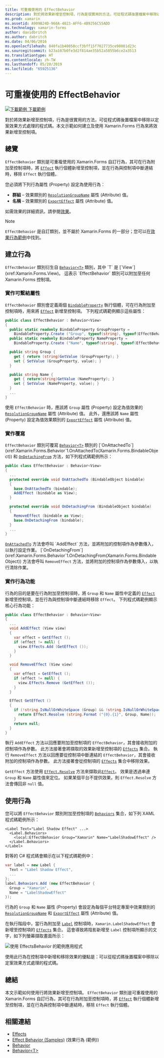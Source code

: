 ```yaml
---
title: 可重複使用的 EffectBehavior
description: 對於將效果新增至控制項，行為是很實用的方法，可從程式碼後置檔案中移除以定案效果方式處理的程式碼。 本文示範如何建立及使用 Xamarin.Forms 行為來將效果新增至控制項。
ms.prod: xamarin
ms.assetid: A909B24D-960A-4023-AFF6-4B9256C55ADD
ms.technology: xamarin-forms
author: davidbritch
ms.author: dabritch
ms.date: 04/06/2016
ms.openlocfilehash: 840fa1b40858ccf3bff15f7027735ce98081d23c
ms.sourcegitcommit: b23a107b0fe3d2f814ae35b52a5855b6ce2a3513
ms.translationtype: HT
ms.contentlocale: zh-TW
ms.lasthandoff: 05/20/2019
ms.locfileid: "65925136"
---
```

# <a name="reusable-effectbehavior"></a>可重複使用的 EffectBehavior

[![下載範例](~/media/shared/download.png) 下載範例](https://developer.xamarin.com/samples/xamarin-forms/Behaviors/EffectBehavior/)

對於將效果新增至控制項，行為是很實用的方法，可從程式碼後置檔案中移除以定案效果方式處理的程式碼。本文示範如何建立及使用 Xamarin.Forms 行為來將效果新增至控制項。

## <a name="overview"></a>總覽

`EffectBehavior` 類別是可重複使用的 Xamarin.Forms 自訂行為，其可在行為附加至控制項時，將 [`Effect`](xref:Xamarin.Forms.Effect) 執行個體新增至控制項，並在行為與控制項中斷連結時，移除 `Effect` 執行個體。

您必須將下列行為屬性 (Property) 設定為使用行為：

- **群組** – 效果類別的 [`ResolutionGroupName`](xref:Xamarin.Forms.ResolutionGroupNameAttribute) 屬性 (Attribute) 值。
- **名稱** – 效果類別的 [`ExportEffect`](xref:Xamarin.Forms.ExportEffectAttribute) 屬性 (Attribute) 值。

如需效果的詳細資訊，請參閱[效果](~/xamarin-forms/app-fundamentals/effects/index.md)。

> [!NOTE]
> `EffectBehavior` 是自訂類別，並不屬於 Xamarin.Forms 的一部分；您可以在[效果行為範例](https://developer.xamarin.com/samples/xamarin-forms/Behaviors/EffectBehavior/)中找到。

## <a name="creating-the-behavior"></a>建立行為

`EffectBehavior` 類別衍生自 [`Behavior<T>`](xref:Xamarin.Forms.Behavior`1) 類別，其中 `T` 是 [`View`](xref:Xamarin.Forms.View)。 這表示 `EffectBehavior` 類別可以附加至任何 Xamarin.Forms 控制項。

### <a name="implementing-bindable-properties"></a>實作可繫結屬性

`EffectBehavior` 類別會定義兩個 [`BindableProperty`](xref:Xamarin.Forms.BindableProperty) 執行個體，可在行為附加至控制項時，用來將 [`Effect`](xref:Xamarin.Forms.Effect) 新增至控制項。 下列程式碼範例顯示這些屬性：

```csharp
public class EffectBehavior : Behavior<View>
{
  public static readonly BindableProperty GroupProperty =
    BindableProperty.Create ("Group", typeof(string), typeof(EffectBehavior), null);
  public static readonly BindableProperty NameProperty =
    BindableProperty.Create ("Name", typeof(string), typeof(EffectBehavior), null);

  public string Group {
    get { return (string)GetValue (GroupProperty); }
    set { SetValue (GroupProperty, value); }
  }

  public string Name {
    get { return(string)GetValue (NameProperty); }
    set { SetValue (NameProperty, value); }
  }
  ...
}
```

使用 `EffectBehavior` 時，應該將 `Group` 屬性 (Property) 設定為值效果的 [`ResolutionGroupName`](xref:Xamarin.Forms.ResolutionGroupNameAttribute) 屬性 (Attribute) 值。 此外，還應該將 `Name` 屬性 (Property) 設定為值效果類別的 [`ExportEffect`](xref:Xamarin.Forms.ExportEffectAttribute) 屬性 (Attribute) 值。

### <a name="implementing-the-overrides"></a>實作覆寫

`EffectBehavior` 類別可覆寫 [`Behavior<T>`](xref:Xamarin.Forms.Behavior`1) 類別的 [`OnAttachedTo`](xref:Xamarin.Forms.Behavior`1.OnAttachedTo(Xamarin.Forms.BindableObject)) 和 [`OnDetachingFrom`](xref:Xamarin.Forms.Behavior`1.OnDetachingFrom(Xamarin.Forms.BindableObject)) 方法，如下列程式碼範例所示：

```csharp
public class EffectBehavior : Behavior<View>
{
  ...
  protected override void OnAttachedTo (BindableObject bindable)
  {
    base.OnAttachedTo (bindable);
    AddEffect (bindable as View);
  }

  protected override void OnDetachingFrom (BindableObject bindable)
  {
    RemoveEffect (bindable as View);
    base.OnDetachingFrom (bindable);
  }
  ...
}
```

[`OnAttachedTo`](xref:Xamarin.Forms.Behavior`1.OnAttachedTo(Xamarin.Forms.BindableObject)) 方法會呼叫 `AddEffect` 方法，並將附加的控制項作為參數傳入，以執行設定作業。 [`OnDetachingFrom`](xref:Xamarin.Forms.Behavior`1.OnDetachingFrom(Xamarin.Forms.BindableObject)) 方法會呼叫 `RemoveEffect` 方法，並將附加的控制項作為參數傳入，以執行清除作業。

### <a name="implementing-the-behavior-functionality"></a>實作行為功能

行為的目的是要在行為附加至控制項時，將 `Group` 和 `Name` 屬性中定義的 [`Effect`](xref:Xamarin.Forms.Effect) 新增至控制項，並在行為與控制項中斷連結時移除 `Effect`。 下列程式碼範例顯示核心行為功能：

```csharp
public class EffectBehavior : Behavior<View>
{
  ...
  void AddEffect (View view)
  {
    var effect = GetEffect ();
    if (effect != null) {
      view.Effects.Add (GetEffect ());
    }
  }

  void RemoveEffect (View view)
  {
    var effect = GetEffect ();
    if (effect != null) {
      view.Effects.Remove (GetEffect ());
    }
  }

  Effect GetEffect ()
  {
    if (!string.IsNullOrWhiteSpace (Group) && !string.IsNullOrWhiteSpace (Name)) {
      return Effect.Resolve (string.Format ("{0}.{1}", Group, Name));
    }
    return null;
  }
}
```

執行 `AddEffect` 方法以回應要附加至控制項的 `EffectBehavior`，其會接收附加的控制項作為參數。 此方法接著會將擷取的效果新增至控制項的 [`Effects`](xref:Xamarin.Forms.Element.Effects) 集合。 執行 `RemoveEffect` 方法以回應要從控制項中斷連結的 `EffectBehavior`，其會接收附加的控制項作為參數。 此方法接著會從控制項的 [`Effects`](xref:Xamarin.Forms.Element.Effects) 集合中移除效果。

`GetEffect` 方法使用 [`Effect.Resolve`](xref:Xamarin.Forms.Effect.Resolve(System.String)) 方法來擷取此[`Effect`](xref:Xamarin.Forms.Effect)。 效果是透過串連 `Group` 和 `Name` 屬性值來定位。 如果某個平台不提供效果，則 `Effect.Resolve` 方法會傳回非 `null` 值。

## <a name="consuming-the-behavior"></a>使用行為

您可以將 `EffectBehavior` 類別附加至控制項的 [`Behaviors`](xref:Xamarin.Forms.VisualElement.Behaviors) 集合，如下列 XAML 程式碼範例所示：

```xaml
<Label Text="Label Shadow Effect" ...>
  <Label.Behaviors>
    <local:EffectBehavior Group="Xamarin" Name="LabelShadowEffect" />
  </Label.Behaviors>
</Label>
```

對等的 C# 程式碼會顯示在以下程式碼範例中：

```csharp
var label = new Label {
  Text = "Label Shadow Effect",
  ...
};
label.Behaviors.Add (new EffectBehavior {
  Group = "Xamarin",
  Name = "LabelShadowEffect"
});
```

行為的 `Group` 和 `Name` 屬性 (Property) 會設定為每個平台特定專案中效果類別的 [`ResolutionGroupName`](xref:Xamarin.Forms.ResolutionGroupNameAttribute) 和 [`ExportEffect`](xref:Xamarin.Forms.ExportEffectAttribute) 屬性 (Attribute) 值。

在執行階段中，當行為附加至 [`Label`](xref:Xamarin.Forms.Label) 控制項時，`Xamarin.LabelShadowEffect` 會新增至控制項的 [`Effects`](xref:Xamarin.Forms.Element.Effects) 集合。 這會導致將陰影新增至 `Label` 控制項所顯示的文字，如下列螢幕擷取畫面所示：

![](effect-behavior-images/screenshots.png "使用 EffectsBehavior 的範例應用程式")

使用此行為在控制項中新增和移除效果的優點是：可以從程式碼後置檔案中移除以定案效果方式處理的程式碼。

## <a name="summary"></a>總結

本文示範如何使用行將效果新增至控制項。 `EffectBehavior` 類別是可重複使用的 Xamarin.Forms 自訂行為，其可在行為附加至控制項時，將 [`Effect`](xref:Xamarin.Forms.Effect) 執行個體新增至控制項，並在行為與控制項中斷連結時，移除 `Effect` 執行個體。


## <a name="related-links"></a>相關連結

- [Effects](~/xamarin-forms/app-fundamentals/effects/index.md)
- [Effect Behavior (Samples)](https://developer.xamarin.com/samples/xamarin-forms/Behaviors/EffectBehavior/) (效果行為 (範例))
- [Behavior](xref:Xamarin.Forms.Behavior)
- [Behavior&lt;T&gt;](xref:Xamarin.Forms.Behavior`1)
